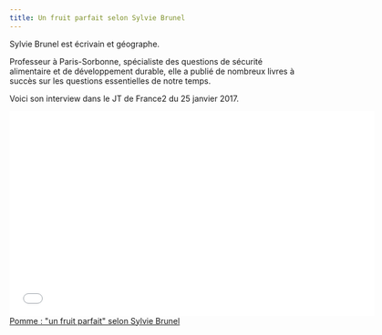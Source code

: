 ```yaml
---
title: Un fruit parfait selon Sylvie Brunel
---
```



Sylvie Brunel est écrivain et géographe. 

Professeur à Paris-Sorbonne, spécialiste des questions de sécurité alimentaire et de développement durable, elle a publié de nombreux livres à succès sur les questions essentielles de notre temps.

Voici son interview dans le JT de France2 du 25 janvier 2017.

<div class="text-center google-maps">
    <iframe  style="width: 640px; height: 360px;" src="//embedftv-a.akamaihd.net/37d324e60439a7e5480cfa164ccc4031" frameborder="0" scrolling="no" allowfullscreen></iframe><br /><a href="http://www.francetvinfo.fr/replay-jt/france-2/13-heures/pomme-un-fruit-parfait-selon-sylvie-brunel_2035509.html" target="_blank">Pomme : "un fruit parfait" selon Sylvie Brunel</a>
</div>

